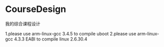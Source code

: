 # CourseDesign
我的综合课程设计

1.please use arm-linux-gcc 3.4.5 to compile uboot
2.please use arm-linux-gcc 4.3.3 EABI to compile linux 2.6.30.4
